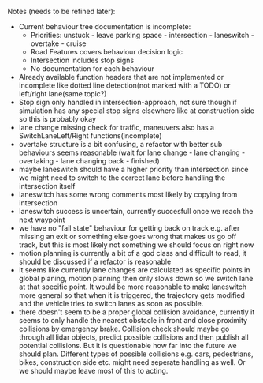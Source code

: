 Notes (needs to be refined later):
- Current behaviour tree documentation is incomplete:
  - Priorities: unstuck - leave parking space - intersection - laneswitch - overtake - cruise
  -  Road Features covers behaviour decision logic
  -  Intersection includes stop signs
  -  No documentation for each behaviour
- Already available function headers that are not implemented or incomplete like dotted line detection(not marked with a TODO) or left/right lane(same topic?)
- Stop sign only handled in intersection-approach, not sure though if simulation has any special stop signs elsewhere like at construction side so this is probably okay
- lane change missing check for traffic, maneuvers also has a SwitchLaneLeft/Right functions(incomplete)
- overtake structure is a bit confusing, a refactor with better sub behaviours seems reasonable (wait for lane change - lane changing - overtaking - lane changing back - finished)
- maybe laneswitch should have a higher priority than intersection since we might need to switch to the correct lane before handling the intersection itself
- laneswitch has some wrong comments most likely by copying from intersection
- laneswitch success is uncertain, currently succesfull once we reach the next waypoint
- we have no "fail state" behaviour for getting back on track e.g. after missing an exit or something else goes wrong that makes us go off track, but this is most likely not something we should focus on right now
- motion planning is currently a bit of a god class and difficult to read, it should be discussed if a refactor is reasonable
- it seems like currently lane changes are calculated as specific points in global planing, motion planning then only slows down so we switch lane at that specific point. It would be more reasonable to
make laneswitch more general so that when it is triggered, the trajectory gets modified and the vehicle tries to switch lanes as soon as possible.
- there doesn't seem to be a proper global collision avoidance, currently it seems to only handle the nearest obstacle in front and close proximity collisions by emergency brake. Collision check should maybe go through all lidar objects, predict possible collisions and
then publish all potential collisions. But it is questionable how far into the future we should plan. Different types of possible collisions e.g. cars, pedestrians, bikes, construction side etc. might need seperate handling as well. Or we should maybe leave most of this to acting.
